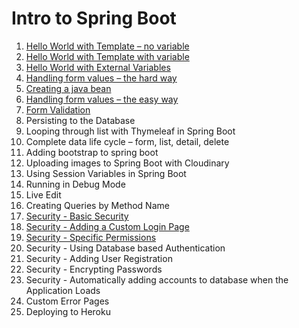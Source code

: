 # Intro to Spring Boot
1. [Hello World with Template – no variable](https://github.com/ajhenley/unofficialguides/blob/master/IntroToSpringBoot/Lesson01.md) 
2. [Hello World with Template with variable](https://github.com/ajhenley/unofficialguides/blob/master/IntroToSpringBoot/Lesson02.md)
3. [Hello World with External Variables](https://github.com/ajhenley/unofficialguides/blob/master/IntroToSpringBoot/Lesson03.md)  
4. [Handling form values – the hard way](https://github.com/ajhenley/unofficialguides/blob/master/IntroToSpringBoot/Lesson04.md)   
5. [Creating a java bean](https://github.com/ajhenley/unofficialguides/blob/master/IntroToSpringBoot/Lesson05.md)   
6. [Handling form values – the easy way](https://github.com/ajhenley/unofficialguides/blob/master/IntroToSpringBoot/Lesson06.md)
7. [Form Validation](https://github.com/ajhenley/unofficialguides/blob/master/IntroToSpringBoot/Lesson07.md) 
8. Persisting to the Database 
9. Looping through list with Thymeleaf in Spring Boot 
10. Complete data life cycle – form, list, detail, delete 
11. Adding bootstrap to spring boot 
12. Uploading images to Spring Boot with Cloudinary 
13. Using Session Variables in Spring Boot 
14. Running in Debug Mode 
15. Live Edit 
16. Creating Queries by Method Name 
17. [Security - Basic Security](https://github.com/ajhenley/unofficialguides/blob/master/IntroToSpringBoot/Lesson17.md) 
18. [Security - Adding a Custom Login Page](https://github.com/ajhenley/unofficialguides/blob/master/IntroToSpringBoot/Lesson18.md) 
19. [Security - Specific Permissions](https://github.com/ajhenley/unofficialguides/blob/master/IntroToSpringBoot/Lesson19.md)
20. Security - Using Database based Authentication
21. Security - Adding User Registration
22. Security - Encrypting Passwords
23. Security - Automatically adding accounts to database when the Application Loads
23. Custom Error Pages 
24. Deploying to Heroku
